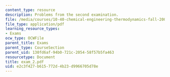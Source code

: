 ```yaml
---
content_type: resource
description: Problems from the second examination.
file: /media/courses/10-40-chemical-engineering-thermodynamics-fall-2003/e2c3f427b615772d4b23d9966705d78e_exam_2.pdf
file_type: application/pdf
learning_resource_types:
- Exams
ocw_type: OCWFile
parent_title: Exams
parent_type: CourseSection
parent_uid: 130fd6af-94b0-721c-2054-58f57b5fa463
resourcetype: Document
title: exam_2.pdf
uid: e2c3f427-b615-772d-4b23-d9966705d78e
---
```

